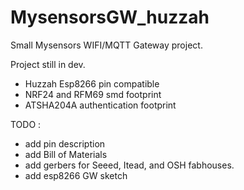 # MysensorsGW_huzzah

Small Mysensors WIFI/MQTT Gateway project.

Project still in dev.

- Huzzah Esp8266 pin compatible
- NRF24 and RFM69 smd footprint
- ATSHA204A authentication footprint


TODO : 
- add pin description
- add Bill of Materials
- add gerbers for Seeed, Itead, and OSH fabhouses.
- add esp8266 GW sketch


